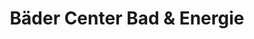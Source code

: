 ---
title: "Bäder Center Bad & Energie"
url: /altach/baeder-center-bad-und-energie/
shop: Badezimmer
---